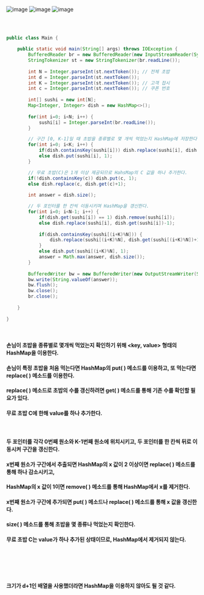 ![image](https://github.com/last-child/CODING_TEST/assets/98595054/e87dd9ef-1945-4988-a362-b05e37a706a4)
![image](https://github.com/last-child/CODING_TEST/assets/98595054/d8551135-dc95-431c-9cdb-9560ab0a00c5)
![image](https://github.com/last-child/CODING_TEST/assets/98595054/e99a8042-a540-4cb4-ade8-af19c7e79466)

##

<br>   

```java
public class Main {

    public static void main(String[] args) throws IOException {
        BufferedReader br = new BufferedReader(new InputStreamReader(System.in));
        StringTokenizer st = new StringTokenizer(br.readLine());
        
        int N = Integer.parseInt(st.nextToken()); // 전체 초밥
        int d = Integer.parseInt(st.nextToken());
        int K = Integer.parseInt(st.nextToken()); // 고객 접시
        int c = Integer.parseInt(st.nextToken()); // 쿠폰 번호
        
        int[] sushi = new int[N];
        Map<Integer, Integer> dish = new HashMap<>();
        
        for(int i=0; i<N; i++) {
            sushi[i] = Integer.parseInt(br.readLine());
        }

        // 구간 [0, K-1]일 때 초밥을 종류별로 몇 개씩 먹었는지 HashMap에 저장한다.
        for(int i=0; i<K; i++) {
            if(dish.containsKey(sushi[i])) dish.replace(sushi[i], dish.get(sushi[i])+1);
            else dish.put(sushi[i], 1);
        }

        // 무료 초밥(C)은 1개 이상 제공되므로 HahsMap의 C 값을 하나 추가한다. 
        if(!dish.containsKey(c)) dish.put(c, 1);
        else dish.replace(c, dish.get(c)+1);
        
        int answer = dish.size();

        // 두 포인터를 한 칸씩 이동시키며 HashMap을 갱신한다.
        for(int i=0; i<N-1; i++) {
            if(dish.get(sushi[i]) == 1) dish.remove(sushi[i]);
            else dish.replace(sushi[i], dish.get(sushi[i])-1);
            
            if(dish.containsKey(sushi[(i+K)%N])) {
                dish.replace(sushi[(i+K)%N], dish.get(sushi[(i+K)%N])+1);
            }
            else dish.put(sushi[(i+K)%N], 1);
            answer = Math.max(answer, dish.size());
        }
        
        BufferedWriter bw = new BufferedWriter(new OutputStreamWriter(System.out));
        bw.write(String.valueOf(answer));
        bw.flush();
        bw.close();
        br.close();
        
    }
 
}
```

<br>   

#### 손님이 초밥을 종류별로 몇개씩 먹었는지 확인하기 위해 <key, value> 형태의 HashMap을 이용한다.
#### 손님이 특정 초밥을 처음 먹는다면 HashMap의 put( ) 메소드를 이용하고, 또 먹는다면 replace( ) 메소드를 이용한다.
#### replace( ) 메소드로 초밥의 수를 갱신하려면 get( ) 메소드를 통해 기존 수를 확인할 필요가 있다.
#### 무료 초밥 C에 한해 value를 하나 추가한다.

<br>   

#### 두 포인터를 각각 0번째 원소와 K-1번째 원소에 위치시키고, 두 포인터를 한 칸씩 뒤로 이동시켜 구간을 갱신한다. 
#### x번째 원소가 구간에서 추출되면 HashMap의 x 값이 2 이상이면 replace( ) 메소드를 통해 하나 감소시키고, 
#### HashMap의 x 값이 1이면 remove( ) 메소드를 통해 HashMap에서 x를 제거한다.
#### x번째 원소가 구간에 추가되면 put( ) 메소드나 replace( ) 메소드를 통해 x 값을 갱신한다.
#### size( ) 메소드를 통해 초밥을 몇 종류나 먹었는지 확인한다.
#### 무료 초밥 C는 value가 하나 추가된 상태이므로, HashMap에서 제거되지 않는다.

<br>   

##  

<br>   

#### 크기가 d+1인 배열을 사용했더라면 HashMap을 이용하지 않아도 될 것 같다. 

